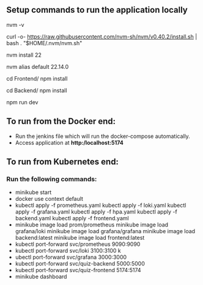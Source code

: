 ## Setup commands to run the application locally
<!-- Check nvm -->
nvm -v

<!-- if it shows error then do next step else skip it -->

<!-- install nvm -->
curl -o- https://raw.githubusercontent.com/nvm-sh/nvm/v0.40.2/install.sh | bash
\. "$HOME/.nvm/nvm.sh"

<!-- node installation -->
nvm install 22

<!-- set 22 as default -->
nvm alias default 22.14.0

<!-- npm install -->
cd Frontend/
npm install

<!-- npm install -->
cd Backend/
npm install



<!-- to run  -->
npm run dev
<!-- within both frontend and backend -->

## To run from the Docker end:
- Run the jenkins file which will run the docker-compose automatically.
- Access application at **http:/localhost:5174**

## To run from Kubernetes end:
### Run the following commands: 
- minikube start
- docker use context default
- kubectl apply -f prometheus.yaml kubectl apply -f loki.yaml kubectl apply -f grafana.yaml kubectl apply -f hpa.yaml kubectl apply -f backend.yaml kubectl apply -f frontend.yaml
- minikube image load prom/prometheus minikube image load grafana/loki minikube image load grafana/grafana minikube image load backend:latest minikube image load frontend:latest
- kubectl port-forward svc/prometheus 9090:9090
- kubectl port-forward svc/loki 3100:3100 k
- ubectl port-forward svc/grafana 3000:3000
- kubectl port-forward svc/quiz-backend 5000:5000
- kubectl port-forward svc/quiz-frontend 5174:5174
- minikube dashboard